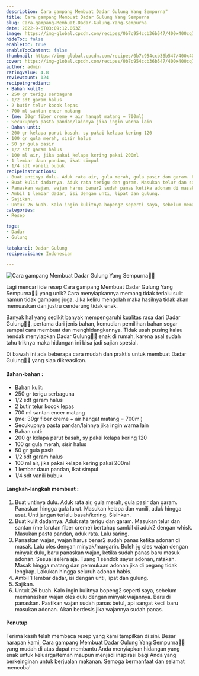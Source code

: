 ```yaml
---
description: Cara gampang Membuat Dadar Gulung Yang Sempurna"
title: Cara gampang Membuat Dadar Gulung Yang Sempurna
slug: Cara-gampang-Membuat-Dadar-Gulung-Yang-Sempurna
date: 2022-9-6T03:09:12.063Z
image: https://img-global.cpcdn.com/recipes/0b7c954ccb36b547/400x400cq70/photo.jpg
hideToc: false
enableToc: true
enableTocContent: false
thumbnail: https://img-global.cpcdn.com/recipes/0b7c954ccb36b547/400x400cq70/photo.jpg
cover: https://img-global.cpcdn.com/recipes/0b7c954ccb36b547/400x400cq70/photo.jpg
author: admin
ratingvalue: 4.8
reviewcount: 124
recipeingredient:
- Bahan kulit:
- 250 gr terigu serbaguna
- 1/2 sdt garam halus
- 2 butir telur kocok lepas
- 700 ml santan encer matang
- (me: 30gr fiber creme + air hangat matang = 700ml)
- Secukupnya pasta pandan/lainnya jika ingin warna lain
- Bahan unti:
- 200 gr kelapa parut basah, sy pakai kelapa kering 120
- 100 gr gula merah, sisir halus
- 50 gr gula pasir
- 1/2 sdt garam halus
- 100 ml air, jika pakai kelapa kering pakai 200ml
- 1 lembar daun pandan, ikat simpul
- 1/4 sdt vanili bubuk
recipeinstructions:
- Buat untinya dulu. Aduk rata air, gula merah, gula pasir dan garam. Panaskan hingga gula larut. Masukan kelapa dan vanili, aduk hingga asat. Unti jangan terlalu basah/kering. Sisihkan.
- Buat kulit dadarnya. Aduk rata terigu dan garam. Masukan telur dan santan (me larutan fiber creme) bertahap sambil di aduk2 dengan whisk. Masukan pasta pandan, aduk rata. Lalu saring.
- Panaskan wajan, wajan harus benar2 sudah panas ketika adonan di masak. Lalu oles dengan minyak/margarin. Boleh jg oles wajan dengan minyak dulu, baru panaskan wajan, ketika sudah panas baru masuk adonan. Sesuai selera aja. Tuang 1 sendok sayur adonan, ratakan. Masak hingga matang dan permukaan adonan jika di pegang tidak lengkap. Lakukan hingga seluruh adonan habis.
- Ambil 1 lembar dadar, isi dengan unti, lipat dan gulung.
- Sajikan.
- Untuk 26 buah. Kalo ingin kulitnya bopeng2 seperti saya, sebelum memanaskan wajan oles dulu dengan minyak wajannya. Baru di panaskan. Pastikan wajan sudah panas betul, api sangat kecil baru masukan adonan. Akan berdesis jika wajannya sudah panas.
categories:
- Resep

tags:
- Dadar
- Gulung

katakunci: Dadar Gulung
recipecuisine: Indonesian

---
```


![Cara gampang Membuat Dadar Gulung Yang Sempurna👩‍🍳](https://img-global.cpcdn.com/recipes/0b7c954ccb36b547/400x400cq70/photo.jpg)

Lagi mencari ide resep Cara gampang Membuat Dadar Gulung Yang Sempurna👩‍🍳 yang unik? Cara menyiapkannya memang tidak terlalu sulit namun tidak gampang juga. Jika keliru mengolah maka hasilnya tidak akan memuaskan dan justru cenderung tidak enak.

Banyak hal yang sedikit banyak mempengaruhi kualitas rasa dari Dadar Gulung👩‍🍳, pertama dari jenis bahan, kemudian pemilihan bahan segar sampai cara membuat dan menghidangkannya. Tidak usah pusing kalau hendak menyiapkan Dadar Gulung👩‍🍳 enak di rumah, karena asal sudah tahu triknya maka hidangan ini bisa jadi sajian spesial.

Di bawah ini ada beberapa cara mudah dan praktis untuk membuat Dadar Gulung👩‍🍳 yang siap dikreasikan.

<!--inarticleads1-->

#### Bahan-bahan :

- Bahan kulit:
- 250 gr terigu serbaguna
- 1/2 sdt garam halus
- 2 butir telur kocok lepas
- 700 ml santan encer matang
- (me: 30gr fiber creme + air hangat matang = 700ml)
- Secukupnya pasta pandan/lainnya jika ingin warna lain
- Bahan unti:
- 200 gr kelapa parut basah, sy pakai kelapa kering 120
- 100 gr gula merah, sisir halus
- 50 gr gula pasir
- 1/2 sdt garam halus
- 100 ml air, jika pakai kelapa kering pakai 200ml
- 1 lembar daun pandan, ikat simpul
- 1/4 sdt vanili bubuk

<!--inarticleads2-->

#### Langkah-langkah membuat :

1. Buat untinya dulu. Aduk rata air, gula merah, gula pasir dan garam. Panaskan hingga gula larut. Masukan kelapa dan vanili, aduk hingga asat. Unti jangan terlalu basah/kering. Sisihkan.
1. Buat kulit dadarnya. Aduk rata terigu dan garam. Masukan telur dan santan (me larutan fiber creme) bertahap sambil di aduk2 dengan whisk. Masukan pasta pandan, aduk rata. Lalu saring.
1. Panaskan wajan, wajan harus benar2 sudah panas ketika adonan di masak. Lalu oles dengan minyak/margarin. Boleh jg oles wajan dengan minyak dulu, baru panaskan wajan, ketika sudah panas baru masuk adonan. Sesuai selera aja. Tuang 1 sendok sayur adonan, ratakan. Masak hingga matang dan permukaan adonan jika di pegang tidak lengkap. Lakukan hingga seluruh adonan habis.
1. Ambil 1 lembar dadar, isi dengan unti, lipat dan gulung.
1. Sajikan.
1. Untuk 26 buah. Kalo ingin kulitnya bopeng2 seperti saya, sebelum memanaskan wajan oles dulu dengan minyak wajannya. Baru di panaskan. Pastikan wajan sudah panas betul, api sangat kecil baru masukan adonan. Akan berdesis jika wajannya sudah panas.

#### Penutup

Terima kasih telah membaca resep yang kami tampilkan di sini. Besar harapan kami, Cara gampang Membuat Dadar Gulung Yang Sempurna👩‍🍳 yang mudah di atas dapat membantu Anda menyiapkan hidangan yang enak untuk keluarga/teman maupun menjadi inspirasi bagi Anda yang berkeinginan untuk berjualan makanan. Semoga bermanfaat dan selamat mencoba!